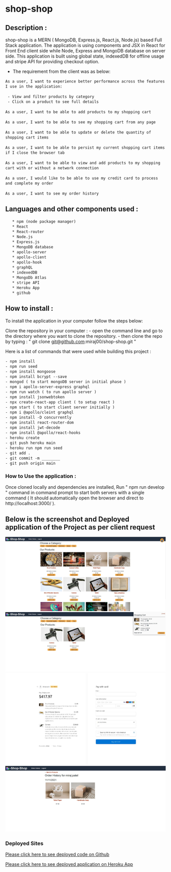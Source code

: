 # shop-shop

## Description :
shop-shop is a MERN ( MongoDB, Express.js, React.js, Node.js) based Full Stack application. 
The application is using components and JSX in React for Front End client side while Node, Express and MongoDB database on server side. 
This application is built using global state, indexedDB for offline usage and stripe API for providing checkout option.

* The requirement from the client was as below:
```
As a user, I want to experience better performance across the features I use in the application:

 - View and filter products by category
 - Click on a product to see full details

As a user, I want to be able to add products to my shopping cart

As a user, I want to be able to see my shopping cart from any page

As a user, I want to be able to update or delete the quantity of shopping cart items

As a user, I want to be able to persist my current shopping cart items if I close the browser tab

As a user, I want to be able to view and add products to my shopping cart with or without a network connection

As a user, I would like to be able to use my credit card to process and complete my order

As a user, I want to see my order history
```

## Languages and other components used : 
```
   * npm (node package manager) 
   * React
   * React-router
   * Node.js
   * Express.js
   * MongoDB database
   * apollo-server
   * apollo-client
   * apollo-hook
   * graphQL
   * indexedDB
   * MongoDb Atlas
   * stripe API
   * Heroku App
   * github
```

## How to install : 

 To install the application in your computer follow the steps below: 

   Clone the repository in your computer :
    - open the command line and go to the directory where you want to clone the repository.
    - then clone the repo by typing : " git clone git@github.com:miraj00/shop-shop.git "

Here is a list of commands that were used while building this project :
```
- npm install
- npm run seed
- npm install mongoose
- npm install bcrypt --save
- mongod ( to start mongoDB server in initial phase )
- npm i apollo-server-express graphql
- npm run watch ( to run apollo server )
- npm install jsonwebtoken
- npx create-react-app client ( to setup react )
- npm start ( to start client server initially )
- npm i @apollo/cleint graphql
- npm install -D concurrently
- npm install react-router-dom
- npm install jwt-decode
- npm install @apollo/react-hooks
- heroku create
- git push heroku main
- heroku run npm run seed
- git add .
- git commit -m ________
- git push origin main
```

### How to Use the application : 

Once cloned locally and dependencies are installed, Run " npm run develop " command in command prompt to start both servers with a single command ( It should automatically open the browser and direct to http://localhost:3000/ ).  

## Below is the screenshot and Deployed application of the Project as per client request ## 

![Screenshot of web page](./client/public/images/image1.JPG)
![Screenshot of web page](./client/public/images/image2.JPG)
![Screenshot of web page](./client/public/images/image3.JPG)
![Screenshot of web page](./client/public/images/image4.JPG)

### Deployed Sites ##

[Please click here to see deployed code on Github](https://github.com/miraj00/shop-shop)

[Please click here to see deployed application on Heroku App](https://blooming-oasis-12948.herokuapp.com/)